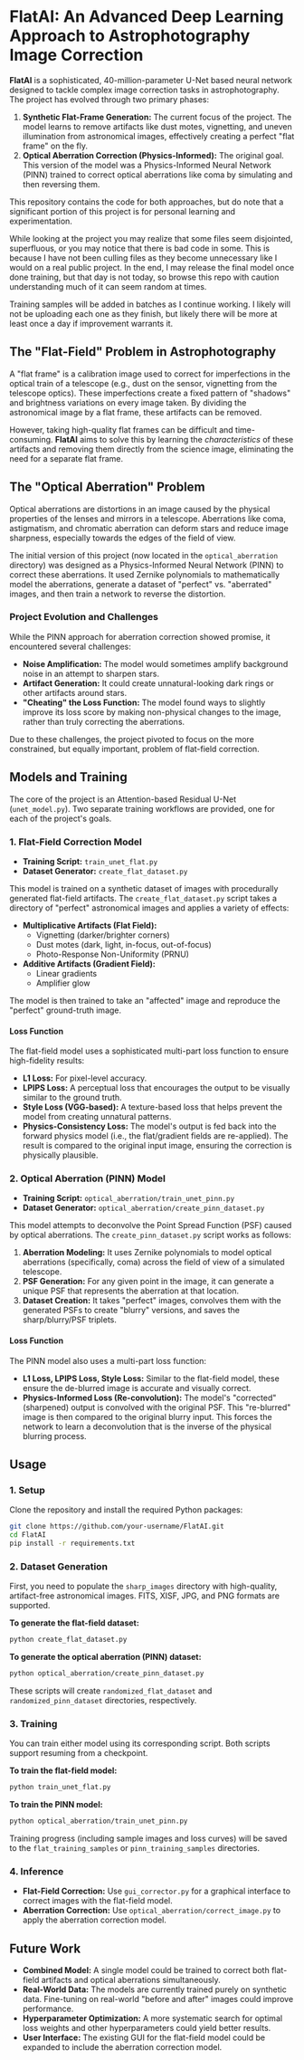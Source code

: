 # FlatAI: An Advanced Deep Learning Approach to Astrophotography Image Correction

**FlatAI** is a sophisticated, 40-million-parameter U-Net based neural network designed to tackle complex image correction tasks in astrophotography. The project has evolved through two primary phases:

1.  **Synthetic Flat-Frame Generation:** The current focus of the project. The model learns to remove artifacts like dust motes, vignetting, and uneven illumination from astronomical images, effectively creating a perfect "flat frame" on the fly.
2.  **Optical Aberration Correction (Physics-Informed):** The original goal. This version of the model was a Physics-Informed Neural Network (PINN) trained to correct optical aberrations like coma by simulating and then reversing them.

This repository contains the code for both approaches, but do note that a significant portion of this project is for personal learning and experimentation.

While looking at the project you may realize that some files seem disjointed, superfluous, or you may notice that there is bad code in some. This is because I have not been culling files as they become unnecessary like I would on a real public project. In the end, I may release the final model once done training, but that day is not today, so browse this repo with caution understanding much of it can seem random at times. 

Training samples will be added in batches as I continue working. I likely will not be uploading each one as they finish, but likely there will be more at least once a day if improvement warrants it. 

## The "Flat-Field" Problem in Astrophotography

A "flat frame" is a calibration image used to correct for imperfections in the optical train of a telescope (e.g., dust on the sensor, vignetting from the telescope optics). These imperfections create a fixed pattern of "shadows" and brightness variations on every image taken. By dividing the astronomical image by a flat frame, these artifacts can be removed.

However, taking high-quality flat frames can be difficult and time-consuming. **FlatAI** aims to solve this by learning the *characteristics* of these artifacts and removing them directly from the science image, eliminating the need for a separate flat frame.

## The "Optical Aberration" Problem

Optical aberrations are distortions in an image caused by the physical properties of the lenses and mirrors in a telescope. Aberrations like coma, astigmatism, and chromatic aberration can deform stars and reduce image sharpness, especially towards the edges of the field of view.

The initial version of this project (now located in the `optical_aberration` directory) was designed as a Physics-Informed Neural Network (PINN) to correct these aberrations. It used Zernike polynomials to mathematically model the aberrations, generate a dataset of "perfect" vs. "aberrated" images, and then train a network to reverse the distortion.

### Project Evolution and Challenges

While the PINN approach for aberration correction showed promise, it encountered several challenges:

*   **Noise Amplification:** The model would sometimes amplify background noise in an attempt to sharpen stars.
*   **Artifact Generation:** It could create unnatural-looking dark rings or other artifacts around stars.
*   **"Cheating" the Loss Function:** The model found ways to slightly improve its loss score by making non-physical changes to the image, rather than truly correcting the aberrations.

Due to these challenges, the project pivoted to focus on the more constrained, but equally important, problem of flat-field correction.

## Models and Training

The core of the project is an Attention-based Residual U-Net (`unet_model.py`). Two separate training workflows are provided, one for each of the project's goals.

### 1. Flat-Field Correction Model

*   **Training Script:** `train_unet_flat.py`
*   **Dataset Generator:** `create_flat_dataset.py`

This model is trained on a synthetic dataset of images with procedurally generated flat-field artifacts. The `create_flat_dataset.py` script takes a directory of "perfect" astronomical images and applies a variety of effects:

*   **Multiplicative Artifacts (Flat Field):**
    *   Vignetting (darker/brighter corners)
    *   Dust motes (dark, light, in-focus, out-of-focus)
    *   Photo-Response Non-Uniformity (PRNU)
*   **Additive Artifacts (Gradient Field):**
    *   Linear gradients
    *   Amplifier glow

The model is then trained to take an "affected" image and reproduce the "perfect" ground-truth image.

#### Loss Function

The flat-field model uses a sophisticated multi-part loss function to ensure high-fidelity results:

*   **L1 Loss:** For pixel-level accuracy.
*   **LPIPS Loss:** A perceptual loss that encourages the output to be visually similar to the ground truth.
*   **Style Loss (VGG-based):** A texture-based loss that helps prevent the model from creating unnatural patterns.
*   **Physics-Consistency Loss:** The model's output is fed back into the forward physics model (i.e., the flat/gradient fields are re-applied). The result is compared to the original input image, ensuring the correction is physically plausible.

### 2. Optical Aberration (PINN) Model

*   **Training Script:** `optical_aberration/train_unet_pinn.py`
*   **Dataset Generator:** `optical_aberration/create_pinn_dataset.py`

This model attempts to deconvolve the Point Spread Function (PSF) caused by optical aberrations. The `create_pinn_dataset.py` script works as follows:

1.  **Aberration Modeling:** It uses Zernike polynomials to model optical aberrations (specifically, coma) across the field of view of a simulated telescope.
2.  **PSF Generation:** For any given point in the image, it can generate a unique PSF that represents the aberration at that location.
3.  **Dataset Creation:** It takes "perfect" images, convolves them with the generated PSFs to create "blurry" versions, and saves the sharp/blurry/PSF triplets.

#### Loss Function

The PINN model also uses a multi-part loss function:

*   **L1 Loss, LPIPS Loss, Style Loss:** Similar to the flat-field model, these ensure the de-blurred image is accurate and visually correct.
*   **Physics-Informed Loss (Re-convolution):** The model's "corrected" (sharpened) output is convolved with the original PSF. This "re-blurred" image is then compared to the original blurry input. This forces the network to learn a deconvolution that is the inverse of the physical blurring process.

## Usage

### 1. Setup

Clone the repository and install the required Python packages:
```bash
git clone https://github.com/your-username/FlatAI.git
cd FlatAI
pip install -r requirements.txt
```

### 2. Dataset Generation

First, you need to populate the `sharp_images` directory with high-quality, artifact-free astronomical images. FITS, XISF, JPG, and PNG formats are supported.

**To generate the flat-field dataset:**
```bash
python create_flat_dataset.py
```

**To generate the optical aberration (PINN) dataset:**
```bash
python optical_aberration/create_pinn_dataset.py
```
These scripts will create `randomized_flat_dataset` and `randomized_pinn_dataset` directories, respectively.

### 3. Training

You can train either model using its corresponding script. Both scripts support resuming from a checkpoint.

**To train the flat-field model:**
```bash
python train_unet_flat.py
```

**To train the PINN model:**
```bash
python optical_aberration/train_unet_pinn.py
```
Training progress (including sample images and loss curves) will be saved to the `flat_training_samples` or `pinn_training_samples` directories.

### 4. Inference

*   **Flat-Field Correction:** Use `gui_corrector.py` for a graphical interface to correct images with the flat-field model.
*   **Aberration Correction:** Use `optical_aberration/correct_image.py` to apply the aberration correction model.

## Future Work

*   **Combined Model:** A single model could be trained to correct both flat-field artifacts and optical aberrations simultaneously.
*   **Real-World Data:** The models are currently trained purely on synthetic data. Fine-tuning on real-world "before and after" images could improve performance.
*   **Hyperparameter Optimization:** A more systematic search for optimal loss weights and other hyperparameters could yield better results.
*   **User Interface:** The existing GUI for the flat-field model could be expanded to include the aberration correction model.
